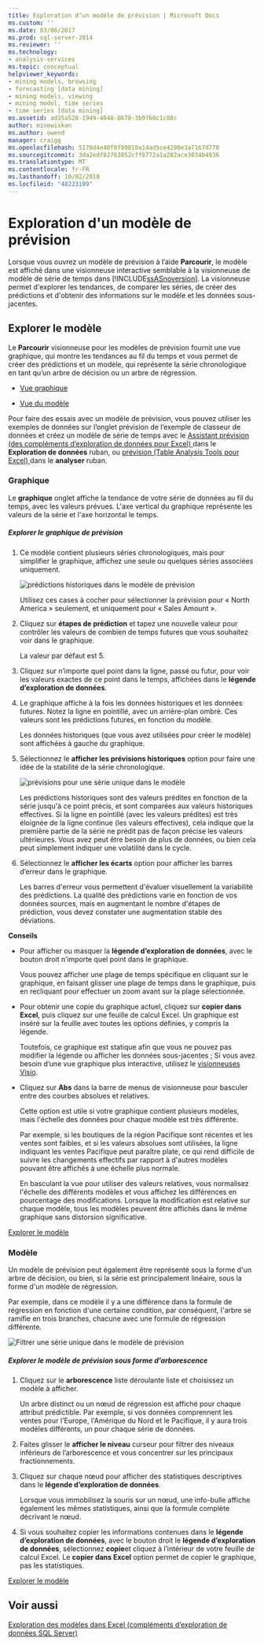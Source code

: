 ```yaml
---
title: Exploration d’un modèle de prévision | Microsoft Docs
ms.custom: ''
ms.date: 03/06/2017
ms.prod: sql-server-2014
ms.reviewer: ''
ms.technology:
- analysis-services
ms.topic: conceptual
helpviewer_keywords:
- mining models, browsing
- forecasting [data mining]
- mining models, viewing
- mining model, time series
- time series [data mining]
ms.assetid: ad35a528-1949-4048-8678-3b9760c1c88c
author: minewiskan
ms.author: owend
manager: craigg
ms.openlocfilehash: 5176d4e40f0f99810a14ad5ce4298e3a7167d770
ms.sourcegitcommit: 3da2edf82763852cff6772a1a282ace3034b4936
ms.translationtype: MT
ms.contentlocale: fr-FR
ms.lasthandoff: 10/02/2018
ms.locfileid: "48223199"
---
```

# <a name="browsing-a-forecasting-model"></a>Exploration d'un modèle de prévision
  Lorsque vous ouvrez un modèle de prévision à l’aide **Parcourir**, le modèle est affiché dans une visionneuse interactive semblable à la visionneuse de modèle de série de temps dans [!INCLUDE[ssASnoversion](../includes/ssasnoversion-md.md)]. La visionneuse permet d'explorer les tendances, de comparer les séries, de créer des prédictions et d'obtenir des informations sur le modèle et les données sous-jacentes.  
  
##  <a name="bkmk_Top"></a> Explorer le modèle  
 Le **Parcourir** visionneuse pour les modèles de prévision fournit une vue graphique, qui montre les tendances au fil du temps et vous permet de créer des prédictions et un modèle, qui représente la série chronologique en tant qu’un arbre de décision ou un arbre de régression.  
  
-   [Vue graphique](#bkmk_charts)  
  
-   [Vue du modèle](#bkmk_Model)  
  
 Pour faire des essais avec un modèle de prévision, vous pouvez utiliser les exemples de données sur l’onglet prévision de l’exemple de classeur de données et créez un modèle de série de temps avec le [Assistant prévision &#40;des compléments d’exploration de données pour Excel&#41; ](forecast-wizard-data-mining-add-ins-for-excel.md) dans le  **Exploration de données** ruban, ou [prévision &#40;Table Analysis Tools pour Excel&#41; ](forecast-table-analysis-tools-for-excel.md) dans le **analyser** ruban.  
  
###  <a name="bkmk_charts"></a> Graphique  
 Le **graphique** onglet affiche la tendance de votre série de données au fil du temps, avec les valeurs prévues. L'axe vertical du graphique représente les valeurs de la série et l'axe horizontal le temps.  
  
##### <a name="explore-the-forecasting-chart"></a>Explorer le graphique de prévision  
  
1.  Ce modèle contient plusieurs séries chronologiques, mais pour simplifier le graphique, affichez une seule ou quelques séries associées uniquement.  
  
     ![prédictions historiques dans le modèle de prévision](media/dm13-forecast-chart-historicpredictions.gif "prédictions historiques dans le modèle de prévision")  
  
     Utilisez ces cases à cocher pour sélectionner la prévision pour « North America » seulement, et uniquement pour « Sales Amount ».  
  
2.  Cliquez sur **étapes de prédiction** et tapez une nouvelle valeur pour contrôler les valeurs de combien de temps futures que vous souhaitez voir dans le graphique.  
  
     La valeur par défaut est 5.  
  
3.  Cliquez sur n’importe quel point dans la ligne, passé ou futur, pour voir les valeurs exactes de ce point dans le temps, affichées dans le **légende d’exploration de données**.  
  
4.  Le graphique affiche à la fois les données historiques et les données futures. Notez la ligne en pointillé, avec un arrière-plan ombré. Ces valeurs sont les prédictions futures, en fonction du modèle.  
  
     Les données historiques (que vous avez utilisées pour créer le modèle) sont affichées à gauche du graphique.  
  
5.  Sélectionnez le **afficher les prévisions historiques** option pour faire une idée de la stabilité de la série chronologique.  
  
     ![prévisions pour une série unique dans le modèle](media/dm13-forecast-chart-singleseries.gif "prévisions pour une série unique dans le modèle")  
  
     Les prédictions historiques sont des valeurs prédites en fonction de la série jusqu'à ce point précis, et sont comparées aux valeurs historiques effectives. Si la ligne en pointillé (avec les valeurs prédites) est très éloignée de la ligne continue (les valeurs effectives), cela indique que la première partie de la série ne prédit pas de façon précise les valeurs ultérieures. Vous avez peut être besoin de plus de données, ou bien cela peut simplement indiquer une volatilité dans le cycle.  
  
6.  Sélectionnez le **afficher les écarts** option pour afficher les barres d’erreur dans le graphique.  
  
     Les barres d'erreur vous permettent d'évaluer visuellement la variabilité des prédictions. La qualité des prédictions varie en fonction de vos données sources, mais en augmentant le nombre d'étapes de prédiction, vous devez constater une augmentation stable des déviations.  
  
 **Conseils**  
  
-   Pour afficher ou masquer la **légende d’exploration de données**, avec le bouton droit n’importe quel point dans le graphique.  
  
     Vous pouvez afficher une plage de temps spécifique en cliquant sur le graphique, en faisant glisser une plage de temps dans le graphique, puis en recliquant pour effectuer un zoom avant sur la plage sélectionnée.  
  
-   Pour obtenir une copie du graphique actuel, cliquez sur **copier dans Excel**, puis cliquez sur une feuille de calcul Excel. Un graphique est inséré sur la feuille avec toutes les options définies, y compris la légende.  
  
     Toutefois, ce graphique est statique afin que vous ne pouvez pas modifier la légende ou afficher les données sous-jacentes ; Si vous avez besoin d’une vue graphique plus interactive, utilisez le [visionneuses Visio](viewing-data-mining-models-in-visio-data-mining-add-ins.md).  
  
-   Cliquez sur **Abs** dans la barre de menus de visionneuse pour basculer entre des courbes absolues et relatives.  
  
     Cette option est utile si votre graphique contient plusieurs modèles, mais l'échelle des données pour chaque modèle est très différente.  
  
     Par exemple, si les boutiques de la région Pacifique sont récentes et les ventes sont faibles, et si les valeurs absolues sont utilisées, la ligne indiquant les ventes Pacifique peut paraître plate, ce qui rend difficile de suivre les changements effectifs par rapport à d'autres modèles pouvant être affichés à une échelle plus normale.  
  
     En basculant la vue pour utiliser des valeurs relatives, vous normalisez l'échelle des différents modèles et vous affichez les différences en pourcentage des modifications. Lorsque la modification est relative sur chaque modèle, tous les modèles peuvent être affichés dans le même graphique sans distorsion significative.  
  
 [Explorer le modèle](#bkmk_Top)  
  
###  <a name="bkmk_Model"></a> Modèle  
 Un modèle de prévision peut également être représenté sous la forme d'un arbre de décision, ou bien, si la série est principalement linéaire, sous la forme d'un modèle de régression.  
  
 Par exemple, dans ce modèle il y a une différence dans la formule de régression en fonction d'une certaine condition, par conséquent, l'arbre se ramifie en trois branches, chacune avec une formule de régression différente.  
  
 ![Filtrer une série unique dans le modèle de prévision](media/dm13-forecast-model-northamerica.gif "filtrer une série unique dans le modèle de prévision")  
  
##### <a name="explore-the-forecasting-model-as-a-tree"></a>Explorer le modèle de prévision sous forme d'arborescence  
  
1.  Cliquez sur le **arborescence** liste déroulante liste et choisissez un modèle à afficher.  
  
     Un arbre distinct ou un nœud de régression est affiché pour chaque attribut prédictible. Par exemple, si vos données comprennent les ventes pour l'Europe, l'Amérique du Nord et le Pacifique, il y aura trois modèles différents, un pour chaque série de données.  
  
2.  Faites glisser le **afficher le niveau** curseur pour filtrer des niveaux inférieurs de l’arborescence et vous concentrer sur les principaux fractionnements.  
  
3.  Cliquez sur chaque nœud pour afficher des statistiques descriptives dans le **légende d’exploration de données**.  
  
     Lorsque vous immobilisez la souris sur un nœud, une info-bulle affiche également les mêmes statistiques, ainsi que la formule complète décrivant le nœud.  
  
4.  Si vous souhaitez copier les informations contenues dans le **légende d’exploration de données**, avec le bouton droit le **légende d’exploration de données**, sélectionnez **copie**et cliquez à l’intérieur de votre feuille de calcul Excel. Le **copier dans Excel** option permet de copier le graphique, pas les statistiques.  
  
 [Explorer le modèle](#bkmk_Top)  
  
## <a name="see-also"></a>Voir aussi  
 [Exploration des modèles dans Excel &#40;compléments d’exploration de données SQL Server&#41;](browsing-models-in-excel-sql-server-data-mining-add-ins.md)  
  
  
